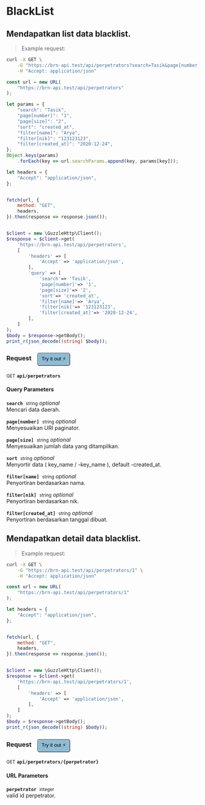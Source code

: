 # BlackList


## Mendapatkan list data blacklist.




> Example request:

```bash
curl -X GET \
    -G "https://brn-api.test/api/perpetrators?search=Tasik&page[number]=1&page[size]=2&sort=created_at&filter[name]=Arya&filter[nik]=123123123&filter[created_at]=2020-12-24" \
    -H "Accept: application/json"
```

```javascript
const url = new URL(
    "https://brn-api.test/api/perpetrators"
);

let params = {
    "search": "Tasik",
    "page[number]": "1",
    "page[size]": "2",
    "sort": "created_at",
    "filter[name]": "Arya",
    "filter[nik]": "123123123",
    "filter[created_at]": "2020-12-24",
};
Object.keys(params)
    .forEach(key => url.searchParams.append(key, params[key]));

let headers = {
    "Accept": "application/json",
};


fetch(url, {
    method: "GET",
    headers,
}).then(response => response.json());
```

```php

$client = new \GuzzleHttp\Client();
$response = $client->get(
    'https://brn-api.test/api/perpetrators',
    [
        'headers' => [
            'Accept' => 'application/json',
        ],
        'query' => [
            'search'=> 'Tasik',
            'page[number]'=> '1',
            'page[size]'=> '2',
            'sort'=> 'created_at',
            'filter[name]'=> 'Arya',
            'filter[nik]'=> '123123123',
            'filter[created_at]'=> '2020-12-24',
        ],
    ]
);
$body = $response->getBody();
print_r(json_decode((string) $body));
```


<div id="execution-results-GETapi-perpetrators" hidden>
    <blockquote>Received response<span id="execution-response-status-GETapi-perpetrators"></span>:</blockquote>
    <pre class="json"><code id="execution-response-content-GETapi-perpetrators"></code></pre>
</div>
<div id="execution-error-GETapi-perpetrators" hidden>
    <blockquote>Request failed with error:</blockquote>
    <pre><code id="execution-error-message-GETapi-perpetrators"></code></pre>
</div>
<form id="form-GETapi-perpetrators" data-method="GET" data-path="api/perpetrators" data-authed="0" data-hasfiles="0" data-headers='{"Accept":"application\/json"}' onsubmit="event.preventDefault(); executeTryOut('GETapi-perpetrators', this);">
<h3>
    Request&nbsp;&nbsp;&nbsp;
        <button type="button" style="background-color: #8fbcd4; padding: 5px 10px; border-radius: 5px; border-width: thin;" id="btn-tryout-GETapi-perpetrators" onclick="tryItOut('GETapi-perpetrators');">Try it out ⚡</button>
    <button type="button" style="background-color: #c97a7e; padding: 5px 10px; border-radius: 5px; border-width: thin;" id="btn-canceltryout-GETapi-perpetrators" onclick="cancelTryOut('GETapi-perpetrators');" hidden>Cancel</button>&nbsp;&nbsp;
    <button type="submit" style="background-color: #6ac174; padding: 5px 10px; border-radius: 5px; border-width: thin;" id="btn-executetryout-GETapi-perpetrators" hidden>Send Request 💥</button>
    </h3>
<p>
<small class="badge badge-green">GET</small>
 <b><code>api/perpetrators</code></b>
</p>
<h4 class="fancy-heading-panel"><b>Query Parameters</b></h4>
<p>
<b><code>search</code></b>&nbsp;&nbsp;<small>string</small>     <i>optional</i> &nbsp;
<input type="text" name="search" data-endpoint="GETapi-perpetrators" data-component="query"  hidden>
<br>
Mencari data daerah.
</p>
<p>
<b><code>page[number]</code></b>&nbsp;&nbsp;<small>string</small>     <i>optional</i> &nbsp;
<input type="text" name="page[number]" data-endpoint="GETapi-perpetrators" data-component="query"  hidden>
<br>
Menyesuaikan URI paginator.
</p>
<p>
<b><code>page[size]</code></b>&nbsp;&nbsp;<small>string</small>     <i>optional</i> &nbsp;
<input type="text" name="page[size]" data-endpoint="GETapi-perpetrators" data-component="query"  hidden>
<br>
Menyesuaikan jumlah data yang ditampilkan.
</p>
<p>
<b><code>sort</code></b>&nbsp;&nbsp;<small>string</small>     <i>optional</i> &nbsp;
<input type="text" name="sort" data-endpoint="GETapi-perpetrators" data-component="query"  hidden>
<br>
Menyortir data ( key_name / -key_name ), default -created_at.
</p>
<p>
<b><code>filter[name]</code></b>&nbsp;&nbsp;<small>string</small>     <i>optional</i> &nbsp;
<input type="text" name="filter[name]" data-endpoint="GETapi-perpetrators" data-component="query"  hidden>
<br>
Penyortiran berdasarkan nama.
</p>
<p>
<b><code>filter[nik]</code></b>&nbsp;&nbsp;<small>string</small>     <i>optional</i> &nbsp;
<input type="text" name="filter[nik]" data-endpoint="GETapi-perpetrators" data-component="query"  hidden>
<br>
Penyortiran berdasarkan nik.
</p>
<p>
<b><code>filter[created_at]</code></b>&nbsp;&nbsp;<small>string</small>     <i>optional</i> &nbsp;
<input type="text" name="filter[created_at]" data-endpoint="GETapi-perpetrators" data-component="query"  hidden>
<br>
Penyortiran berdasarkan tanggal dibuat.
</p>
</form>


## Mendapatkan detail data blacklist.




> Example request:

```bash
curl -X GET \
    -G "https://brn-api.test/api/perpetrators/1" \
    -H "Accept: application/json"
```

```javascript
const url = new URL(
    "https://brn-api.test/api/perpetrators/1"
);

let headers = {
    "Accept": "application/json",
};


fetch(url, {
    method: "GET",
    headers,
}).then(response => response.json());
```

```php

$client = new \GuzzleHttp\Client();
$response = $client->get(
    'https://brn-api.test/api/perpetrators/1',
    [
        'headers' => [
            'Accept' => 'application/json',
        ],
    ]
);
$body = $response->getBody();
print_r(json_decode((string) $body));
```


<div id="execution-results-GETapi-perpetrators--perpetrator-" hidden>
    <blockquote>Received response<span id="execution-response-status-GETapi-perpetrators--perpetrator-"></span>:</blockquote>
    <pre class="json"><code id="execution-response-content-GETapi-perpetrators--perpetrator-"></code></pre>
</div>
<div id="execution-error-GETapi-perpetrators--perpetrator-" hidden>
    <blockquote>Request failed with error:</blockquote>
    <pre><code id="execution-error-message-GETapi-perpetrators--perpetrator-"></code></pre>
</div>
<form id="form-GETapi-perpetrators--perpetrator-" data-method="GET" data-path="api/perpetrators/{perpetrator}" data-authed="0" data-hasfiles="0" data-headers='{"Accept":"application\/json"}' onsubmit="event.preventDefault(); executeTryOut('GETapi-perpetrators--perpetrator-', this);">
<h3>
    Request&nbsp;&nbsp;&nbsp;
        <button type="button" style="background-color: #8fbcd4; padding: 5px 10px; border-radius: 5px; border-width: thin;" id="btn-tryout-GETapi-perpetrators--perpetrator-" onclick="tryItOut('GETapi-perpetrators--perpetrator-');">Try it out ⚡</button>
    <button type="button" style="background-color: #c97a7e; padding: 5px 10px; border-radius: 5px; border-width: thin;" id="btn-canceltryout-GETapi-perpetrators--perpetrator-" onclick="cancelTryOut('GETapi-perpetrators--perpetrator-');" hidden>Cancel</button>&nbsp;&nbsp;
    <button type="submit" style="background-color: #6ac174; padding: 5px 10px; border-radius: 5px; border-width: thin;" id="btn-executetryout-GETapi-perpetrators--perpetrator-" hidden>Send Request 💥</button>
    </h3>
<p>
<small class="badge badge-green">GET</small>
 <b><code>api/perpetrators/{perpetrator}</code></b>
</p>
<h4 class="fancy-heading-panel"><b>URL Parameters</b></h4>
<p>
<b><code>perpetrator</code></b>&nbsp;&nbsp;<small>integer</small>  &nbsp;
<input type="number" name="perpetrator" data-endpoint="GETapi-perpetrators--perpetrator-" data-component="url" required  hidden>
<br>
valid id perpetrator.
</p>
</form>



